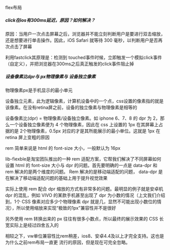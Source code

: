 flex布局

##### click在ios有300ms延迟，原因？如何解决？

原因：当用户一次点击屏幕之后，浏览器并不能立刻判断用户是要进行双击缩放，还是想要进行单击操作。因此，iOS Safari 就等待 300 毫秒，以判断用户是否再次点击了屏幕 

利用fastclick其原理是：检测到 touched事件时候，立即触发一个模拟click事件（自定义），并把浏览器在300ms之后真正触发的click事件阻止掉

##### 设备像素比dpr与 px物理像素与 设备独立像素

物理像素px是手机显示的最小单元

设备独立元素，此为逻辑像素，计算机设备中的一个点，css设置的像素指的就是该像素。在没有retina屏之前，设备的独立像素与物理像素是相等的

设备像素比(dpr) = 物理像素/设备独立像素。如 iphone 6、7、8 的 dpr 为 2，那么一个设备独立像素便为 4 个物理像素，因此在 css 上设置的 1px 在其屏幕上占据的是 2个物理像素，0.5px 对应的才是其所能展示的最小单位。这就是 1px 在 retina 屏上变粗的原因 

rem 简单来说是 html 的 font-size 大小，一般默认为 16px 

lib-fiexble是淘宝团队推出的一种 rem 适配方案，它帮我们解决了不同屏幕如何设置 html 的 font-size 大小与 dpr 的问题。首先要明确的一点是 data-dpr 和 rem 解决的是两个维度的问题。 Rem 解决的是移动端适配的问题， data-dpr 是在解决了移动端适配问题的基础上用于提升视觉效果 

实际上使用 rem 配合 dpr 缩放的方式有非常多的问题。最明显的例子就是安卓机 dpr 的混乱，例如 VIVO 的某款手机甚至出现了 dpr 为小数的情况（上文我们介绍到，1个 CSS 像素对应多少个物理像素 dpr 就是几，显然不可能出现小数位的情况），所以使用缩放来实现“极致的1px”兼容性并不是很好

 另外使用 rem 转换出来的 px 往往有很多小数点，所以最终的展示效果的 CSS 长宽实际上是经过四舍五入的 

 相较之下，vw单位兼容性比rem稍差，ios8、安卓4.4及以上才完全支持。这也是为什么之前rem布局一直更    流行的原因，但是现在可完全忽略。









